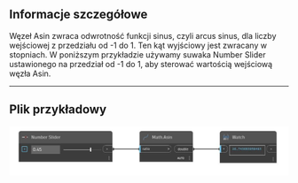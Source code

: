 ## Informacje szczegółowe
Węzeł Asin zwraca odwrotność funkcji sinus, czyli arcus sinus, dla liczby wejściowej z przedziału od -1 do 1. Ten kąt wyjściowy jest zwracany w stopniach. W poniższym przykładzie używamy suwaka Number Slider ustawionego na przedział od -1 do 1, aby sterować wartością wejściową węzła Asin.
___
## Plik przykładowy

![Asin](./DSCore.Math.Asin_img.jpg)

